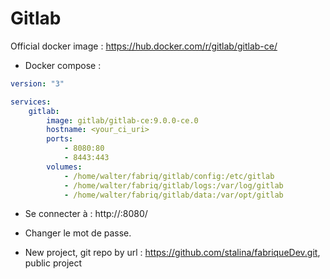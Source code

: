 Gitlab
============

Official docker image : https://hub.docker.com/r/gitlab/gitlab-ce/


* Docker compose :

```yml
version: "3"

services:
    gitlab:
        image: gitlab/gitlab-ce:9.0.0-ce.0
        hostname: <your_ci_uri>
        ports:
            - 8080:80
            - 8443:443
        volumes:
            - /home/walter/fabriq/gitlab/config:/etc/gitlab 
            - /home/walter/fabriq/gitlab/logs:/var/log/gitlab 
            - /home/walter/fabriq/gitlab/data:/var/opt/gitlab 

```

* Se connecter à :
http://<IP>:8080/

* Changer le mot de passe.
* New project, git repo by url : https://github.com/stalina/fabriqueDev.git, public project
